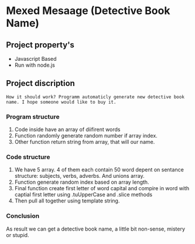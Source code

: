 # Mexed Mesaage (Detective Book Name)

## Project property's

+ Javascript Based
+ Run with node.js

## Project discription 

    How it should work? Programm automaticly generate new detective book name. I hope someone would like to buy it. 


### Program structure


1. Code inside have an array of diifirent words 
2. Function randomly generate random number if array index. 
3. Other function return string from array, that will our name.  

### Code structure

1. We have 5 array. 4 of them each contain 50 word depent on sentance structure: subjects, verbs, adverbs. And unions array.
2. Function generate random index based on array length. 
3. Final function create first letter of word capital and compire in word with captial first letter using .tuUpperCase and .slice methods
4. Then pull all together using template string. 

### Conclusion

As result we can get a detective book name, a little bit non-sense, mistery or stupid. 
